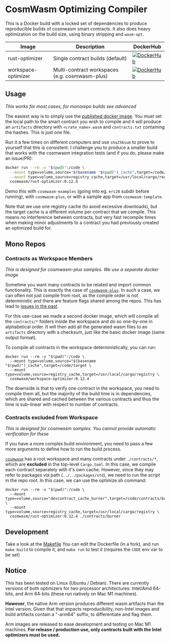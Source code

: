 # CosmWasm Optimizing Compiler

This is a Docker build with a locked set of dependencies to produce
reproducible builds of cosmwasm smart contracts. It also does heavy
optimization on the build size, using binary stripping and `wasm-opt`.

| Image               | Description                                    | DockerHub                                                                                                                                                     |
| ------------------- | ---------------------------------------------- | ------------------------------------------------------------------------------------------------------------------------------------------------------------- |
| rust-optimizer      | Single contract builds (default)               | [![DockerHub](https://img.shields.io/docker/v/cosmwasm/rust-optimizer?sort=semver&style=plastic)](https://hub.docker.com/r/cosmwasm/rust-optimizer)           |
| workspace-optimizer | Multi-contract workspaces (e.g. cosmwasm-plus) | [![DockerHub](https://img.shields.io/docker/v/cosmwasm/workspace-optimizer?sort=semver&style=plastic)](https://hub.docker.com/r/cosmwasm/workspace-optimizer) |

## Usage

_This works for most cases, for monorepo builds see advanced_

The easiest way is to simply use the [published docker image](https://hub.docker.com/r/cosmwasm/rust-optimizer).
You must set the local path to the smart contract you wish to compile and
it will produce an `artifacts` directory with `<crate_name>.wasm`
and `contracts.txt` containing the hashes. This is just one file.

Run it a few times on different computers
and use `sha256sum` to prove to yourself that this is consistent. I challenge
you to produce a smaller build that works with the cosmwasm integration tests
(and if you do, please make an issue/PR):

```sh
docker run --rm -v "$(pwd)":/code \
  --mount type=volume,source="$(basename "$(pwd)")_cache",target=/code/target \
  --mount type=volume,source=registry_cache,target=/usr/local/cargo/registry \
  cosmwasm/rust-optimizer:0.12.4
```

Demo this with `cosmwasm-examples` (going into eg. `erc20` subdir before running),
with `cosmwasm-plus`, or with a sample app from `cosmwasm-template`.

Note that we use one registry cache (to avoid excessive downloads), but the target cache is a different volume per
contract that we compile. This means no interference between contracts, but very fast recompile times when making
minor adjustments to a contract you had previously created an optimized build for.

## Mono Repos

### Contracts as Workspace Members

_This is designed for cosmwasm-plus samples. We use a separate docker image_

Sometime you want many contracts to be related and import common functionality. This is
exactly the case of [`cosmwasm-plus`](https://github.com/CosmWasm/cosmwasm-plus).
In such a case, we can often not just compile from root, as the compile order is
not deterministic and there are feature flags shared among the repos.
This has lead to [issues in the past](https://github.com/CosmWasm/rust-optimizer/issues/21).

For this use-case we made a second docker image, which will compile all the
`contracts/*` folders inside the workspace and do so one-by-one in alphabetical order.
It will then add all the generated wasm files to an `artifacts` directory with a checksum,
just like the basic docker image (same output format).

To compile all contracts in the workspace deterministically, you can run:

```shell
docker run --rm -v "$(pwd)":/code \
  --mount type=volume,source="$(basename "$(pwd)")_cache",target=/code/target \
  --mount type=volume,source=registry_cache,target=/usr/local/cargo/registry \
  cosmwasm/workspace-optimizer:0.12.4
```

The downside is that to verify one contract in the workspace, you need to compile them
all, but the majority of the build time is in dependencies, which are shared and cached
between the various contracts and thus the time is sub-linear with respect to number
of contracts.

### Contracts excluded from Workspace

_This is designed for cosmwasm samples. You cannot provide automatic verification for these_

If you have a more complex build environment, you need to pass a few more
arguments to define how to run the build process.

[`cosmwasm`](https://github.com/CosmWasm/cosmwasm) has a root workspace
and many contracts under `./contracts/*`, which are **excluded** in the
top-level `Cargo.toml`. In this case, we compile each contract separately
with it's own cache. However, since they may refer to packages via path
(`../../packages/std`), we need to run the script in the repo root. In this
case, we can use the optimize.sh command:

```shell
docker run --rm -v "$(pwd)":/code \
  --mount type=volume,source="devcontract_cache_burner",target=/code/contracts/burner/target \
  --mount type=volume,source=registry_cache,target=/usr/local/cargo/registry \
  cosmwasm/rust-optimizer:0.12.4 ./contracts/burner
```

## Development

Take a look at the [Makefile](https://github.com/CosmWasm/rust-optimizer/blob/master/Makefile)
You can edit the Dockerfile (in a fork), and run `make build` to compile it,
and `make run` to test it (requires the `CODE` env var to be set)

## Notice

This has been tested on Linux (Ubuntu / Debian). There are currently versions of both optimizers for two processor
architectures: Intel/Amd 64-bits, and Arm 64-bits (these run natively on Mac M1 machines).

**However**, the native Arm version produces different wasm artifacts than the Intel version. Given that that impacts
reproducibility, non-Intel images and build artifacts contain a "-arm64" suffix, to differentiate and flag them.

Arm images are released to ease development and testing on Mac M1 machines. **For release / production use,
only contracts built with the Intel optimizers must be used.**
